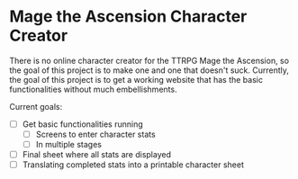 # Mage the Ascension Character Creator

There is no online character creator for the TTRPG Mage the Ascension, so the goal of this project is to make one and one that doesn't suck. Currently, the goal of this project is to get a working website that has the basic functionalities without much embellishments. 

Current goals:

- [ ] Get basic functionalities running
  - [ ] Screens to enter character stats
  - [ ] In multiple stages
- [ ] Final sheet where all stats are displayed
- [ ] Translating completed stats into a printable character sheet
